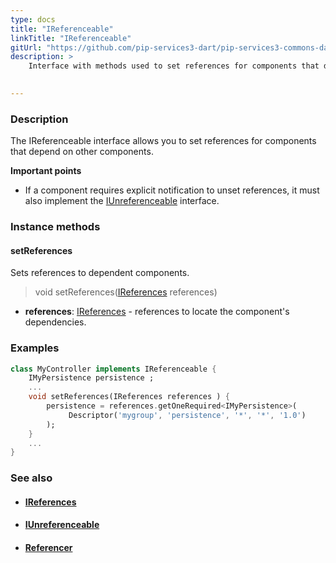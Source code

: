```yaml
---
type: docs
title: "IReferenceable"
linkTitle: "IReferenceable"
gitUrl: "https://github.com/pip-services3-dart/pip-services3-commons-dart"
description: >
    Interface with methods used to set references for components that depend on other components. 

    
---
```


### Description

The IReferenceable interface allows you to set references for components that depend on other components.

**Important points**

- If a component requires explicit notification to unset references, it must also implement the [IUnreferenceable](../iunreferenceable) interface.

### Instance methods

#### setReferences
Sets references to dependent components.

> void setReferences([IReferences](../ireferences) references)

- **references**: [IReferences](../ireferences) - references to locate the component's dependencies. 

### Examples

```dart
class MyController implements IReferenceable {
    IMyPersistence persistence ;
    ...
    void setReferences(IReferences references ) {
        persistence = references.getOneRequired<IMyPersistence>(
             Descriptor('mygroup', 'persistence', '*', '*', '1.0')
        );
    }
    ...
}

```

### See also
- #### [IReferences](../ireferences)
- #### [IUnreferenceable](../iunreferenceable)
- #### [Referencer](../referencer)
